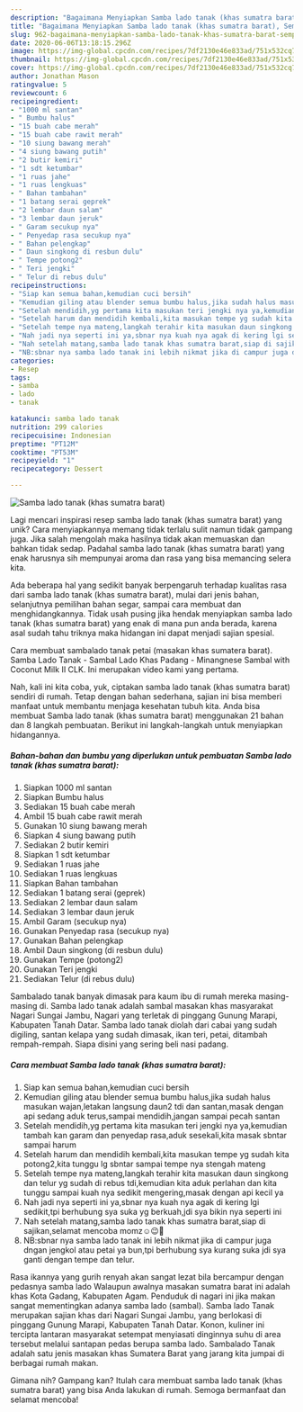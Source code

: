 ```yaml
---
description: "Bagaimana Menyiapkan Samba lado tanak (khas sumatra barat), Sempurna"
title: "Bagaimana Menyiapkan Samba lado tanak (khas sumatra barat), Sempurna"
slug: 962-bagaimana-menyiapkan-samba-lado-tanak-khas-sumatra-barat-sempurna
date: 2020-06-06T13:18:15.296Z
image: https://img-global.cpcdn.com/recipes/7df2130e46e833ad/751x532cq70/samba-lado-tanak-khas-sumatra-barat-foto-resep-utama.jpg
thumbnail: https://img-global.cpcdn.com/recipes/7df2130e46e833ad/751x532cq70/samba-lado-tanak-khas-sumatra-barat-foto-resep-utama.jpg
cover: https://img-global.cpcdn.com/recipes/7df2130e46e833ad/751x532cq70/samba-lado-tanak-khas-sumatra-barat-foto-resep-utama.jpg
author: Jonathan Mason
ratingvalue: 5
reviewcount: 6
recipeingredient:
- "1000 ml santan"
- " Bumbu halus"
- "15 buah cabe merah"
- "15 buah cabe rawit merah"
- "10 siung bawang merah"
- "4 siung bawang putih"
- "2 butir kemiri"
- "1 sdt ketumbar"
- "1 ruas jahe"
- "1 ruas lengkuas"
- " Bahan tambahan"
- "1 batang serai geprek"
- "2 lembar daun salam"
- "3 lembar daun jeruk"
- " Garam secukup nya"
- " Penyedap rasa secukup nya"
- " Bahan pelengkap"
- " Daun singkong di resbun dulu"
- " Tempe potong2"
- " Teri jengki"
- " Telur di rebus dulu"
recipeinstructions:
- "Siap kan semua bahan,kemudian cuci bersih"
- "Kemudian giling atau blender semua bumbu halus,jika sudah halus masukan wajan,letakan langsung daun2 tdi dan santan,masak dengan api sedang aduk terus,sampai mendidih,jangan sampai pecah santan"
- "Setelah mendidih,yg pertama kita masukan teri jengki nya ya,kemudian tambah kan garam dan penyedap rasa,aduk sesekali,kita masak sbntar sampai harum"
- "Setelah harum dan mendidih kembali,kita masukan tempe yg sudah kita potong2,kita tunggu lg sbntar sampai tempe nya stengah mateng"
- "Setelah tempe nya mateng,langkah terahir kita masukan daun singkong dan telur yg sudah di rebus tdi,kemudian kita aduk perlahan dan kita tunggu sampai kuah nya sedikit mengering,masak dengan api kecil ya"
- "Nah jadi nya seperti ini ya,sbnar nya kuah nya agak di kering lgi sedikit,tpi berhubung sya suka yg berkuah,jdi sya bikin nya seperti ini"
- "Nah setelah matang,samba lado tanak khas sumatra barat,siap di sajikan,selamat mencoba momz☺️😉🙏"
- "NB:sbnar nya samba lado tanak ini lebih nikmat jika di campur juga dngan jengkol atau petai ya bun,tpi berhubung sya kurang suka jdi sya ganti dengan tempe dan telur."
categories:
- Resep
tags:
- samba
- lado
- tanak

katakunci: samba lado tanak 
nutrition: 299 calories
recipecuisine: Indonesian
preptime: "PT12M"
cooktime: "PT53M"
recipeyield: "1"
recipecategory: Dessert

---
```



![Samba lado tanak (khas sumatra barat)](https://img-global.cpcdn.com/recipes/7df2130e46e833ad/751x532cq70/samba-lado-tanak-khas-sumatra-barat-foto-resep-utama.jpg)

Lagi mencari inspirasi resep samba lado tanak (khas sumatra barat) yang unik? Cara menyiapkannya memang tidak terlalu sulit namun tidak gampang juga. Jika salah mengolah maka hasilnya tidak akan memuaskan dan bahkan tidak sedap. Padahal samba lado tanak (khas sumatra barat) yang enak harusnya sih mempunyai aroma dan rasa yang bisa memancing selera kita.

Ada beberapa hal yang sedikit banyak berpengaruh terhadap kualitas rasa dari samba lado tanak (khas sumatra barat), mulai dari jenis bahan, selanjutnya pemilihan bahan segar, sampai cara membuat dan menghidangkannya. Tidak usah pusing jika hendak menyiapkan samba lado tanak (khas sumatra barat) yang enak di mana pun anda berada, karena asal sudah tahu triknya maka hidangan ini dapat menjadi sajian spesial.

Cara membuat sambalado tanak petai (masakan khas sumatera barat). Samba Lado Tanak - Sambal Lado Khas Padang - Minangnese Sambal with Coconut Milk II CLK. Ini merupakan video kami yang pertama.


Nah, kali ini kita coba, yuk, ciptakan samba lado tanak (khas sumatra barat) sendiri di rumah. Tetap dengan bahan sederhana, sajian ini bisa memberi manfaat untuk membantu menjaga kesehatan tubuh kita. Anda bisa membuat Samba lado tanak (khas sumatra barat) menggunakan 21 bahan dan 8 langkah pembuatan. Berikut ini langkah-langkah untuk menyiapkan hidangannya.

<!--inarticleads1-->

##### Bahan-bahan dan bumbu yang diperlukan untuk pembuatan Samba lado tanak (khas sumatra barat):

1. Siapkan 1000 ml santan
1. Siapkan  Bumbu halus
1. Sediakan 15 buah cabe merah
1. Ambil 15 buah cabe rawit merah
1. Gunakan 10 siung bawang merah
1. Siapkan 4 siung bawang putih
1. Sediakan 2 butir kemiri
1. Siapkan 1 sdt ketumbar
1. Sediakan 1 ruas jahe
1. Sediakan 1 ruas lengkuas
1. Siapkan  Bahan tambahan
1. Sediakan 1 batang serai (geprek)
1. Sediakan 2 lembar daun salam
1. Sediakan 3 lembar daun jeruk
1. Ambil  Garam (secukup nya)
1. Gunakan  Penyedap rasa (secukup nya)
1. Gunakan  Bahan pelengkap
1. Ambil  Daun singkong (di resbun dulu)
1. Gunakan  Tempe (potong2)
1. Gunakan  Teri jengki
1. Sediakan  Telur (di rebus dulu)


Sambalado tanak banyak dimasak para kaum ibu di rumah mereka masing-masing di. Samba lado tanak adalah sambal masakan khas masyarakat Nagari Sungai Jambu, Nagari yang terletak di pinggang Gunung Marapi, Kabupaten Tanah Datar. Samba lado tanak diolah dari cabai yang sudah digiling, santan kelapa yang sudah dimasak, ikan teri, petai, ditambah rempah-rempah. Siapa disini yang sering beli nasi padang. 

<!--inarticleads2-->

##### Cara membuat Samba lado tanak (khas sumatra barat):

1. Siap kan semua bahan,kemudian cuci bersih
1. Kemudian giling atau blender semua bumbu halus,jika sudah halus masukan wajan,letakan langsung daun2 tdi dan santan,masak dengan api sedang aduk terus,sampai mendidih,jangan sampai pecah santan
1. Setelah mendidih,yg pertama kita masukan teri jengki nya ya,kemudian tambah kan garam dan penyedap rasa,aduk sesekali,kita masak sbntar sampai harum
1. Setelah harum dan mendidih kembali,kita masukan tempe yg sudah kita potong2,kita tunggu lg sbntar sampai tempe nya stengah mateng
1. Setelah tempe nya mateng,langkah terahir kita masukan daun singkong dan telur yg sudah di rebus tdi,kemudian kita aduk perlahan dan kita tunggu sampai kuah nya sedikit mengering,masak dengan api kecil ya
1. Nah jadi nya seperti ini ya,sbnar nya kuah nya agak di kering lgi sedikit,tpi berhubung sya suka yg berkuah,jdi sya bikin nya seperti ini
1. Nah setelah matang,samba lado tanak khas sumatra barat,siap di sajikan,selamat mencoba momz☺️😉🙏
1. NB:sbnar nya samba lado tanak ini lebih nikmat jika di campur juga dngan jengkol atau petai ya bun,tpi berhubung sya kurang suka jdi sya ganti dengan tempe dan telur.


Rasa ikannya yang gurih renyah akan sangat lezat bila bercampur dengan pedasnya samba lado Walaupun awalnya masakan sumatra barat ini adalah khas Kota Gadang, Kabupaten Agam. Penduduk di nagari ini jika makan sangat mementingkan adanya samba lado (sambal). Samba lado Tanak merupakan sajian khas dari Nagari Sungai Jambu, yang berlokasi di pinggang Gunung Marapi, Kabupaten Tanah Datar. Konon, kuliner ini tercipta lantaran masyarakat setempat menyiasati dinginnya suhu di area tersebut melalui santapan pedas berupa samba lado. Sambalado Tanak adalah satu jenis masakan khas Sumatera Barat yang jarang kita jumpai di berbagai rumah makan. 

Gimana nih? Gampang kan? Itulah cara membuat samba lado tanak (khas sumatra barat) yang bisa Anda lakukan di rumah. Semoga bermanfaat dan selamat mencoba!
